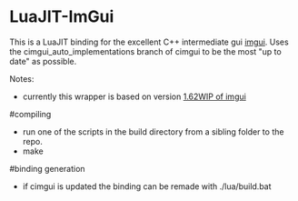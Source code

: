 # LuaJIT-ImGui


This is a LuaJIT binding for the excellent C++ intermediate gui [imgui](https://github.com/ocornut/imgui).
Uses the cimgui_auto_implementations branch of cimgui to be the most "up to date" as possible.

Notes:
* currently this wrapper is based on version [1.62WIP of imgui](https://github.com/ocornut/imgui/releases/tag/v1.62)

#compiling

* run one of the scripts in the build directory from a sibling folder to the repo.
* make

#binding generation

* if cimgui is updated the binding can be remade with ./lua/build.bat